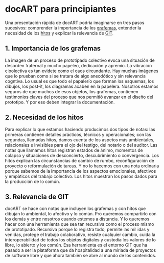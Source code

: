 # docART para principiantes #

Una presentación rápida de docART podría imaginarse en tres pasos sucesivos: comprender la importancia de los [grafemas](https://github.com/docART/documentacion/blob/recipe/prototyping/05_nocion_de_grafema.md), entender la necesidad de los [hitos](https://github.com/docART/documentacion/blob/recipe/prototyping/07_descripcion_de_un_hito.md) y explicar la relevancia de [GIT](https://www.google.es/url?sa=t&rct=j&q=&esrc=s&source=web&cd=6&cad=rja&uact=8&ved=0ahUKEwis2KDuy8LXAhVJnBoKHQlNCcAQFghGMAU&url=https%3A%2F%2Fes.wikipedia.org%2Fwiki%2FGit&usg=AOvVaw25U092MLY3uEdoHVT7OLkp).

## 1.  Importancia de los grafemas ##
La imagen de un proceso de prototipado colectivo evoca una situación de desorden fraternal y mucho papeleo, dedicación y apremio. La vibración cioolectiva es tan evidete como el caos circundante. Hay muchas imágenes que lo prueban como si se tratara de algo anecdótico y sin relevancia cogntiva. Lo usual es que todo el papalerío que forman los esquemas, los dibujos, los post-it, los diagramas acaben en la papelera. Nosotros estamos seguros de que muchos de esos objetos, los grafemas, contienen testimonios claves del proceso que nos permitió avanzar en el diseño del prototipo. Y por eso deben integrar la documentación. 

## 2.   Necesidad de los hitos ##
Para explicar lo que estamos haciendo producimos dos tipos de notas: las primeras contienen detalles prácticos, técnicos y operacionales; con las segundas, llamadas hitos, damos cuenta de los aspetos más ambientales, relacionales e invisibles para el ojo del testigo, del notario o del auditor. Las notas que llamamos hitos registran estados de ánimo, momentos de colapso y situaciones de desconcierto, descubrimiento o convergencia. Los hitos explican las circunstancias de cambio de rumbo, reconfiguración de proyecto o reformulación de tareas. Y no lo hacemos con una nota ordinaria porque sabemos de la importancia de los aspectos emocionales, afectivos y empàticos del trabajo colectivo. Los hitos muestran los pasos dados para la producción de lo común. 

## 3.   Relevancia de GIT ##
docART se hace con notas que incluyen los grafemas y con hitos que dibujan lo ambiental, lo afectivo y lo común. Pro queremos compartirlo con los demás y entre nosotros cuando estemos a distancia. Y lo queremos hacer con una herramienta que sea tan recursiva como el proceso mismo de prototipado. Recursiva porque lo registra todo, permite las mil idas y venidas, protege el trabajo colaborativo, resiste cualquier cambio, cuida la interoperabilidad de todos los objetos digitales y custodia los valores de lo libre, lo abierto y los común. Esa herramienta es el entorno GIT que ha pasado a ser la plataforma que da hospitalidad a una miriada de proyectos de software libre y que ahora tambièn se abre al mundo de los contenidos.
